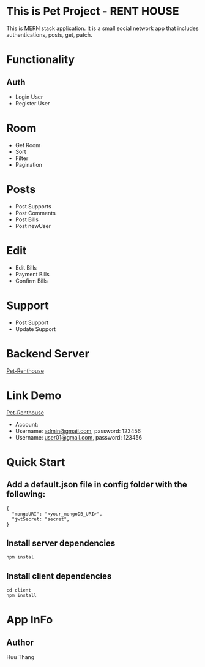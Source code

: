 # This is Pet Project - RENT HOUSE

This is MERN stack application. It is a small social network app that includes authentications, posts, get, patch.

# Functionality

## Auth

* Login User
* Register User

# Room

* Get Room
* Sort
* Filter
* Pagination

# Posts

* Post Supports
* Post Comments
* Post Bills
* Post newUser

# Edit

* Edit Bills
* Payment Bills
* Confirm Bills

# Support
* Post Support
* Update Support

# Backend Server
[Pet-Renthouse](https://renthouse-pet-project.herokuapp.com/)

# Link Demo
[Pet-Renthouse](https://0cpxw.csb.app/)
* Account:
* Username: admin@gmail.com, password: 123456
* Username: user01@gmail.com, password: 123456

# Quick Start
## Add a default.json file in config folder with the following:
```
{
  "mongoURI": "<your_mongoDB_URI>",
  "jwtSecret: "secret",
}
```

## Install server dependencies
```
npm instal
```

## Install client dependencies
```
cd client 
npm install
```

# App InFo
## Author
Huu Thang

